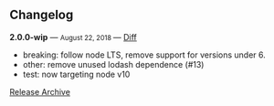 ## Changelog

**2.0.0-wip** — <small> August 22, 2018 </small> — [Diff](https://github.com/archiverjs/archiver-utils/compare/1.3.0...master)

- breaking: follow node LTS, remove support for versions under 6.
- other: remove unused lodash dependence (#13)
- test: now targeting node v10

[Release Archive](https://github.com/archiverjs/archiver-utils/releases)